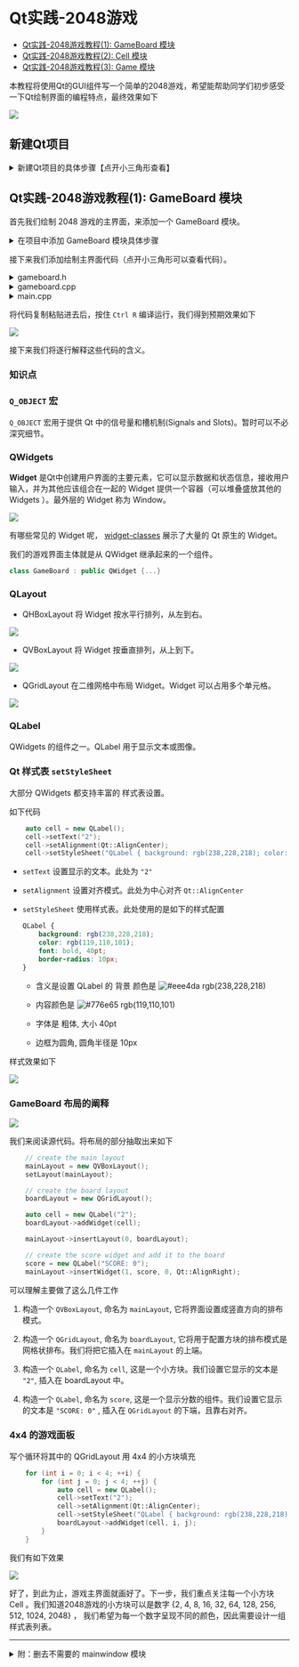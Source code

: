 # Qt实践-2048游戏

* [Qt实践-2048游戏教程(1): GameBoard 模块](https://github.com/OneForward/TACpp/blob/master/tutorials/qt-2048-v1.md)
* [Qt实践-2048游戏教程(2): Cell 模块](https://github.com/OneForward/TACpp/blob/master/tutorials/qt-2048-v2.md)
* [Qt实践-2048游戏教程(3): Game 模块](https://github.com/OneForward/TACpp/blob/master/tutorials/qt-2048-v3.md)


本教程将使用Qt的GUI组件写一个简单的2048游戏，希望能帮助同学们初步感受一下Qt绘制界面的编程特点，最终效果如下

![](imgs/qt-2048-最终效果.png)

## 新建Qt项目

<details>
  <summary> 新建Qt项目的具体步骤【点开小三角形查看】 </summary>

按住 `Crtl Shift N` 新建工程项目。

* 点击确定。

![](imgs/qt-new-proj-widgets.png)

* 设置工程名。

![](imgs/qt-new-proj.png)

* 一路点击默认选项。除了此处，不勾选 ui form。

![](imgs/qt-new-proj-no-ui.png)

最终我们会得到如图所示的一个项目

![](imgs/qt2048-init.png)

按住 `Ctrl R` 运行可以得到一个没有任何组件的界面程序。

![](imgs/qt2048-init-run.png)


</details>

## Qt实践-2048游戏教程(1): GameBoard 模块
首先我们绘制 2048 游戏的主界面，来添加一个 GameBoard 模块。

<details>
  <summary> 在项目中添加 GameBoard 模块具体步骤 </summary>

* 右键项目名称，点击 `Add New` 添加一个新的类。

![](imgs/Add-New.png)

![](imgs/Add-New-Class.png)

* 我们希望 GameBoard 是一个 QWidget 组件，用于盛放游戏主界面的其他小组件。配置如下

![](imgs/Add-New-GameBoard.png)

* 完成后，我们的项目会增加 gameboard.h 和 gameboard.cpp 两个文件。

![](imgs/Add-New-GameBoard-结果.png)
</details>



接下来我们添加绘制主界面代码（点开小三角形可以查看代码）。


<details>
  <summary> gameboard.h  </summary>

```cpp
// gameboard.h 
#ifndef GAMEBOARD_H
#define GAMEBOARD_H

#include <QLabel>
#include <QVBoxLayout>
#include <QGridLayout>

class GameBoard : public QWidget
{
    Q_OBJECT
public:
    explicit GameBoard(QWidget *parent = 0);

private:

    // main layout
    QVBoxLayout *mainLayout;
    // grid layout of board
    QGridLayout *boardLayout;
    // score widget
    QLabel *score;

};

#endif // GAMEBOARD_H
```

</details>

<details>
  <summary> gameboard.cpp  </summary>

```cpp
// gameboard.cpp 
#include "gameboard.h"

GameBoard::GameBoard(QWidget *parent) :
    QWidget(parent)
{
    // set default size
    resize(650,450);

    // create the main layout
    mainLayout = new QVBoxLayout();
    setLayout(mainLayout);

    // create the board layout
    boardLayout = new QGridLayout();

    auto cell = new QLabel();
    cell->setText("2");
    cell->setAlignment(Qt::AlignCenter);
    cell->setStyleSheet("QLabel { background: rgb(238,228,218); color: rgb(119,110,101); font: bold; border-radius: 10px; font: 40pt; }");
    boardLayout->addWidget(cell);

    mainLayout->insertLayout(0, boardLayout);

    // create the score widget and add it to the board
    score = new QLabel(QString("SCORE: %1").arg(0));
    score->setStyleSheet("QLabel { color: rgb(235,224,214); font: 16pt; }");
    score->setFixedHeight(50);
    mainLayout->insertWidget(1, score, 0, Qt::AlignRight);

    // style sheet of the board
    setStyleSheet("GameBoard { background-color: rgb(187,173,160) }");
}
```

</details>

<details>
  <summary> main.cpp </summary>

```cpp
// main.cpp
#include <QApplication>
#include "gameboard.h"

int main(int argc, char *argv[])
{
    QApplication app(argc, argv);

    GameBoard board;
    board.show();

    return app.exec();
}
```

</details>



将代码复制粘贴进去后，按住 `Ctrl R` 编译运行，我们得到预期效果如下

![](imgs/qt2048-v1-效果.png)

接下来我们将逐行解释这些代码的含义。

### 知识点

### `Q_OBJECT` 宏

`Q_OBJECT` 宏用于提供 Qt 中的信号量和槽机制(Signals and Slots)。暂时可以不必深究细节。



### QWidgets 

**Widget** 是Qt中创建用户界面的主要元素，它可以显示数据和状态信息，接收用户输入，并为其他应该组合在一起的 Widget 提供一个容器（可以堆叠盛放其他的 Widgets ）。最外层的 Widget 称为 Window。

![](imgs/widget-example.png)


有哪些常见的 Widget 呢， [widget-classes](https://doc.qt.io/qt-5/widget-classes.html#basic-widget-classes) 展示了大量的 Qt 原生的 Widget。

我们的游戏界面主体就是从 QWidget 继承起来的一个组件。

```cpp
class GameBoard : public QWidget {...}
```

### QLayout 

* QHBoxLayout 将 Widget 按水平行排列，从左到右。

![](imgs/QHBoxLayout.png)

* QVBoxLayout 将 Widget 按垂直排列，从上到下。

![](imgs/QVBoxLayout.png)

* QGridLayout 在二维网格中布局 Widget。Widget 可以占用多个单元格。

![](imgs/QGridLayout.png)

### QLabel

QWidgets 的组件之一。QLabel 用于显示文本或图像。

### Qt 样式表 `setStyleSheet`

大部分 QWidgets 都支持丰富的 样式表设置。

如下代码
```cpp
    auto cell = new QLabel();
    cell->setText("2");
    cell->setAlignment(Qt::AlignCenter);
    cell->setStyleSheet("QLabel { background: rgb(238,228,218); color: rgb(119,110,101); font: bold; border-radius: 10px; font: 40pt; }");
```

* `setText` 设置显示的文本。此处为 `"2"`
* `setAlignment` 设置对齐模式。此处为中心对齐 `Qt::AlignCenter`
* `setStyleSheet` 使用样式表。此处使用的是如下的样式配置
    ```css
    QLabel { 
        background: rgb(238,228,218); 
        color: rgb(119,110,101); 
        font: bold, 40pt; 
        border-radius: 10px; 
    }
    ```

    * 含义是设置 QLabel 的 背景 颜色是 ![#eee4da](https://via.placeholder.com/16/eee4da/000000?text=+) rgb(238,228,218) 

    * 内容颜色是 ![#776e65](https://via.placeholder.com/15/776e65/000000?text=+) rgb(119,110,101)

    * 字体是 粗体, 大小 40pt

    * 边框为圆角, 圆角半径是 10px



样式效果如下

![](imgs/qt2048-cell-2.png)

### GameBoard 布局的阐释

![](imgs/qt2048-v1-解释1x1.png)

我们来阅读源代码。将布局的部分抽取出来如下

```cpp
    // create the main layout
    mainLayout = new QVBoxLayout();
    setLayout(mainLayout);

    // create the board layout
    boardLayout = new QGridLayout();

    auto cell = new QLabel("2");
    boardLayout->addWidget(cell);

    mainLayout->insertLayout(0, boardLayout);

    // create the score widget and add it to the board
    score = new QLabel("SCORE: 0");
    mainLayout->insertWidget(1, score, 0, Qt::AlignRight);
```

可以理解主要做了这么几件工作

1. 构造一个 `QVBoxLayout`, 命名为 `mainLayout`, 它将界面设置成竖直方向的排布模式。

2. 构造一个 `QGridLayout`, 命名为 `boardLayout`, 它将用于配置方块的排布模式是网格状排布。我们将把它插入在 `mainLayout` 的上端。

3. 构造一个 `QLabel`, 命名为 `cell`, 这是一个小方块。我们设置它显示的文本是 `"2"`, 插入在 boardLayout 中。

4. 构造一个 `QLabel`, 命名为 `score`, 这是一个显示分数的组件。我们设置它显示的文本是 `"SCORE: 0"` , 插入在 `QGridLayout` 的下端，且靠右对齐。





### 4x4 的游戏面板

写个循环将其中的 QGridLayout 用 4x4 的小方块填充 

```cpp
    for (int i = 0; i < 4; ++i) {
        for (int j = 0; j < 4; ++j) {
            auto cell = new QLabel();
            cell->setText("2");
            cell->setAlignment(Qt::AlignCenter);
            cell->setStyleSheet("QLabel { background: rgb(238,228,218); color: rgb(119,110,101); font: bold; border-radius: 10px; font: 40pt; }");
            boardLayout->addWidget(cell, i, j);
        }
    }
```

我们有如下效果

![](imgs/qt2048-v1-解释.png)

好了，到此为止，游戏主界面就画好了。下一步，我们重点关注每一个小方块 Cell 。我们知道2048游戏的小方块可以是数字 {2, 4, 8, 16, 32, 64, 128, 256, 512, 1024, 2048} ， 我们希望为每一个数字呈现不同的颜色，因此需要设计一组样式表列表。

---


<details>
  <summary> 附：删去不需要的 mainwindow 模块 </summary>

由于我们的代码不需要 mainwindow 模块，我们可以删去 mainwindow.h 和 mainwindow.cpp 两个文件。右键文件名选择 `Remove` 即可。

![](imgs/qt2048-init-remove-mainwindow.png)

</details>




